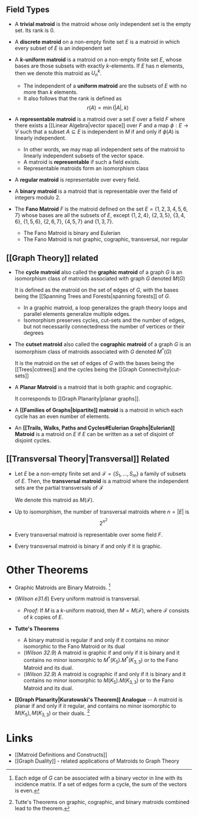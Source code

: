 ## Field Types
* A **trivial matroid** is the matroid whose only independent set is the empty set. Its rank is $0$.
* A **discrete matroid** on a non-empty finite set $E$ is a matroid in which every subset of $E$ is an independent set 
* A **$k$-uniform matroid** is a matroid on a non-empty finite set $E$, whose bases are those subsets with exactly $k$-elements. If $E$ has $n$ elements, then we denote this matroid as $U^k_n$. 
	* The independent of a **uniform matroid** are the subsets of $E$ with no more than $k$ elements. 
	* It also follows that the rank is defined as 
	  $$
	  r(A)=\min(|A|,k)
	  $$


* A **representable matroid** is a matroid over a set $E$ over a field $F$ where there exists a [[Linear Algebra|vector space]] over $F$ and a map $\phi: E\to V$ such that a subset $A\subseteq E$ is independent in $M$ if and only if $\phi(A)$ is linearly independent. 
	* In other words, we may map all independent sets of the matroid to linearly independent subsets of the vector space.
	* A matroid is **representable** if such a field exists.
	* Representable matroids form an isomorphism class
  
* A **regular matroid** is representable over every field.

 * A **binary matroid** is a matroid that is representable over the field of integers modulo $2$.

* The **Fano Matroid** $F$ is the matroid defined on the set $E=\{1,2,3,4,5,6,7\}$ whose bases are all the subsets of $E$, except $\{1,2,4\}$,  $\{2,3,5\}$,  $\{3,4,6\}$,  $\{1,5,6\}$,  $\{2,6,7\}$,  $\{4,5,7\}$ and  $\{1,3,7\}$.
	* The Fano Matroid is binary and Eulerian 
	* The Fano Matroid is not graphic, cographic, transversal, nor regular

## [[Graph Theory]] related
* The **cycle matroid** also called the **graphic matroid** of a graph $G$ is an isomorphism class of matroids associated with graph $G$ denoted $M(G)$
  
  It is defined as the matroid on the set of edges of $G$, with the bases being the [[Spanning Trees and Forests|spanning forests]] of $G$.
	* In a graphic matroid, a loop generalizes the graph theory loops and parallel elements generalize multiple edges. 
	* Isomorphism preserves cycles, cut-sets and the number of edges, but not necessarily connectedness the number of vertices or their degrees

* The **cutset matroid** also called the **cographic matroid** of a graph $G$ is an isomorphism class of matroids associated with $G$ denoted $M^\ast(G)$
  
  It is the matroid on the set of edges of $G$ with the bases being the [[Trees|cotrees]] and the cycles being the [[Graph Connectivity|cut-sets]]

* A **Planar Matroid** is a matroid that is both graphic and cographic. 
  
  It corresponds to [[Graph Planarity|planar graphs]].

* A **[[Families of Graphs|bipartite]] matroid** is a matroid in which each cycle has an even number of elements.
* An **[[Trails, Walks, Paths and Cycles#Eulerian Graphs|Eulerian]] Matroid** is a matroid on $E$ if $E$ can be written as a set of disjoint of disjoint cycles. 

## [[Transversal Theory|Transversal]] Related  
* Let $E$ be a non-empty finite set and $\mathcal{F} = \{S_1, \dots, S_m\}$ a family of subsets of $E$. Then, the **transversal matroid** is a matroid where the independent sets are the partial transversals of $\mathcal{F}$
  
  We denote this matroid as $M(\mathcal{F})$. 

* Up to isomorphism, the number of transversal matroids where $n=|E|$ is 
  $$
  2^{n^2}
  $$
* Every transversal matroid is representable over some field $F$.
* Every transversal matroid is binary if and only if it is graphic. 

# Other Theorems 
* Graphic Matroids are Binary Matroids. [^1] 

[^1]: Each edge of $G$ can be associated with a binary vector in line with its incidence matrix. If a set of edges form a cycle, the sum of the vectors is even. 

* (*Wilson e31.6*) Every uniform matroid is transversal. 
	* *Proof*: If $M$ is a $k$-uniform matroid, then $M=M(\mathcal{F})$, where $\mathcal{F}$ consists of $k$ copies of $E$.

* **Tutte's Theorems**
	* A binary matroid is regular if and only if it contains no minor isomorphic to the Fano Matroid or its dual 
	* (*Wilson 32.9*) A matroid is graphic if and only if it is binary and it contains no minor isomorphic to $M^\ast(K_5). M^\ast(K_{3,3})$ or to the Fano Matroid and its dual. 
	* (*Wilson 32.9*) A matroid is cographic if and only if it is binary and it contains no minor isomorphic to $M(K_5). M(K_{3,3})$ or to the Fano Matroid and its dual. 

* **[[Graph Planarity|Kuratowski's Theorem]] Analogue** -- A matroid is planar if and only if it regular, and contains no minor isomorphic to $M(K_5), M(K_{3,3})$ or their duals.  [^2]

[^2]: Tutte's Theorems on graphic, cographic, and binary matroids combined lead to the theorem.
# Links 
* [[Matroid Definitions and Constructs]]
* [[Graph Duality]] - related applications of Matroids to Graph Theory